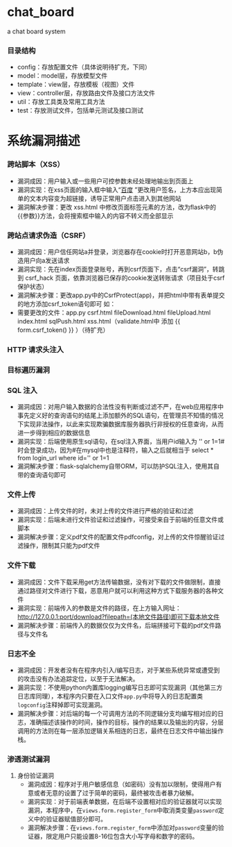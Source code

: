 # chat_board
a chat board system

### 目录结构

+ config：存放配置文件（具体说明待扩充，下同）
+ model：model层，存放模型文件
+ template：view层，存放模板（视图）文件
+ view：controller层，存放路由文件及接口方法文件
+ util：存放工具类及常用工具方法
+ test：存放测试文件，包括单元测试及接口测试



# 系统漏洞描述

### 跨站脚本（XSS）

+ 漏洞成因：用户输入或一些用户可控参数未经处理地输出到页面上
+ 漏洞实现：在xss页面的输入框中输入“<a href="https://www.baidu.com">百度</a> ”更改用户签名，上方本应出现简单的文本内容变为超链接，诱导正常用户点击进入到其他网站
+ 漏洞解决步骤：更改 xss.html 中修改页面标签元素的方法，改为flask中的{{参数}}方法，会将搜索框中输入的内容不转义而全部显示



### 跨站点请求伪造（CSRF）

+ 漏洞成因：用户信任网站a并登录，浏览器存在cookie时打开恶意网站b，b伪造用户向a发送请求
+ 漏洞实现：先在index页面登录账号，再到csrf页面下，点击“csrf漏洞”，转跳到 csrf_hack 页面，依靠浏览器已保存的cookie发送转账请求（项目处于csrf保护状态）
+ 漏洞解决步骤：更改app.py中的CsrfProtect(app)，并把html中带有表单提交的地方添加csrf_token语句即可 如：<input type="hidden" name="csrf_token" value="{{ csrf_token() }}">
+ 需要更改的文件：app.py csrf.html fileDownload.html fileUpload.html index.html sqlPush.html xss.html（validate.html中 添加 {{ form.csrf_token() }} ）（待扩充）


### HTTP 请求头注入





### 目标遍历漏洞





### SQL 注入
+ 漏洞成因：对用户输入数据的合法性没有判断或过滤不严，在web应用程序中事先定义好的查询语句的结尾上添加额外的SQL语句，在管理员不知情的情况下实现非法操作，以此来实现欺骗数据库服务器执行非授权的任意查询，从而进一步得到相应的数据信息
+ 漏洞实现：后端使用原生sql语句，在sql注入界面，当用户id输入为 '' or 1=1# 时会登录成功，因为#在mysql中也是注释符，输入之后就相当于
select * from login_url where id='' or 1=1
+ 漏洞解决步骤：flask-sqlalchemy自带ORM，可以防护SQL注入，使用其自带的查询语句即可



### 文件上传
+ 漏洞成因：上传文件的时，未对上传的文件进行严格的验证和过滤
+ 漏洞实现：后端未进行文件验证和过滤操作，可接受来自于前端的任意文件或脚本
+ 漏洞解决步骤：定义pdf文件的配置文件pdfconfig，对上传的文件惊醒验证过滤操作，限制其只能为pdf文件



### 文件下载
+ 漏洞成因：文件下载采用get方法传输数据，没有对下载的文件做限制，直接通过路径对文件进行下载，恶意用户就可以利用这种方式下载服务器的各种文件
+ 漏洞实现：前端传入的参数是文件的路径，在上方输入网址：http://127.0.0.1:port/download?filepath=(本地文件路径)即可下载本地文件
+ 漏洞解决步骤：前端传入的数据仅仅为文件名，后端拼接可下载的pdf文件路径与文件名



### 日志不全

+ 漏洞成因：开发者没有在程序内引入/编写日志，对于某些系统异常或遭受到的攻击没有办法追踪定位，以至于无法解决。
+ 漏洞实现：不使用python内置库logging编写日志即可实现漏洞（其他第三方日志库同理），本程序内只要在入口文件`app.py`中将导入的日志配置类`logconfig`注释掉即可实现漏洞。
+ 漏洞解决步骤：对后端的每一个可调用方法的不同逻辑分支均编写相对应的日志，准确描述该操作的时间，操作的目标，操作的结果以及输出的内容，分层调用的方法则在每一层添加逻辑关系相连的日志，最终在日志文件中输出操作栈。



### 渗透测试漏洞

1. 身份验证漏洞
   + 漏洞成因：程序对于用户敏感信息（如密码）没有加以限制，使得用户有意或者无意的设置了过于简单的密码，最终被攻击者暴力破解。
   + 漏洞实现：对于前端表单数据，在后端不设置相对应的验证器就可以实现漏洞，本程序中，在`views.form.register_form`中取消类变量`password`定义中的验证器赋值部分即可。
   + 漏洞解决步骤：在`views.form.register_form`中添加对`password`变量的验证器，限定用户只能设置8-16位包含大小写字母和数字的密码。